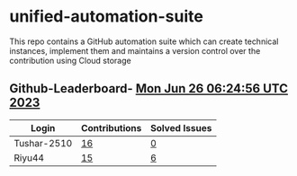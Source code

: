 # unified-automation-suite
This repo contains a GitHub automation suite which can create technical instances, implement them and maintains a version control over the contribution using Cloud storage

## Github-Leaderboard- [Mon Jun 26 06:24:56 UTC 2023](https://us-central1-js-capstone-backend.cloudfunctions.net/api/games/pZ7GPSXVTg8ipk6TU9fC/scores/)
<!--START_TABLE-->
| Login        | Contributions | Solved Issues |
| ------------ | ------------- | ------------- |
| Tushar-2510 | [16](https://github.com/Sopra-Banking-Software-Interns/Github-Leaderboard/commits?author=Tushar-2510) | [0](https://getpantry.cloud/apiv1/pantry/860a0c02-c763-41ca-9d31-ec787fc3202a/basket/Tushar-2510) |
| Riyu44 | [15](https://github.com/Sopra-Banking-Software-Interns/Github-Leaderboard/commits?author=Riyu44) | [6](https://getpantry.cloud/apiv1/pantry/860a0c02-c763-41ca-9d31-ec787fc3202a/basket/Riyu44) |
<!--END_TABLE-->
